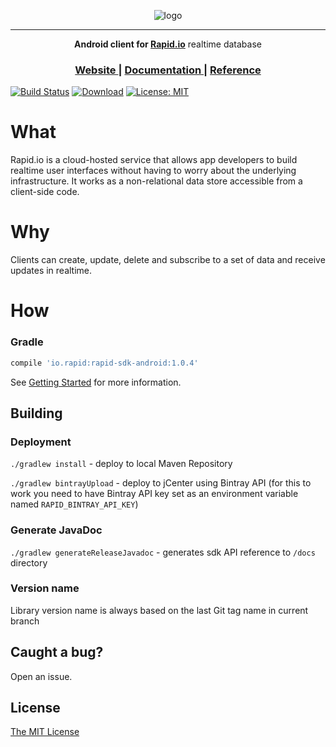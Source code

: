 <p align="center">
  <img alt="logo" src="https://raw.githubusercontent.com/Rapid-SDK/android/master/extras/logo.png" />
</p>
<hr/>


<p align="center">
  <strong>Android client for <a href="https://rapid.io">Rapid.io</a></strong> realtime database 
</p>
<h3 align="center">
	<a href="https://rapid.io">
	  Website
	</a>
	<span> | </span>
	<a href="https://rapid.io/docs">
	  Documentation
	</a>
	<span> | </span>
	<a href="https://rapid.io/docs/api-reference/android">
	  Reference
	</a>
</h3>

[![Build Status](https://travis-ci.org/Rapid-SDK/android.svg?branch=master)](https://travis-ci.org/Rapid-SDK/android) [![Download](https://api.bintray.com/packages/rapid/io.rapid/rapid-sdk-android/images/download.svg)](https://bintray.com/rapid/io.rapid/rapid-sdk-android/_latestVersion) [![License: MIT](https://img.shields.io/badge/License-MIT-yellow.svg)](https://opensource.org/licenses/MIT) 

# What
Rapid.io is a cloud-hosted service that allows app developers to build realtime user interfaces without having to worry about the underlying infrastructure. It works as a non-relational data store accessible from a client-side code.


# Why
Clients can create, update, delete and subscribe to a set of data and receive updates in realtime.


# How

### Gradle

```groovy
compile 'io.rapid:rapid-sdk-android:1.0.4'
```

See [Getting Started](https://rapid.io/docs/getting-started) for more information.

## Building

### Deployment
`./gradlew install` - deploy to local Maven Repository

`./gradlew bintrayUpload` - deploy to jCenter using Bintray API (for this to work you need to have Bintray API key set as an environment variable named `RAPID_BINTRAY_API_KEY`)

### Generate JavaDoc
`./gradlew generateReleaseJavadoc` - generates sdk API reference to `/docs` directory

### Version name
Library version name is always based on the last Git tag name in current branch


## Caught a bug? 
Open an issue.


## License
[The MIT License](/LICENSE.md)

